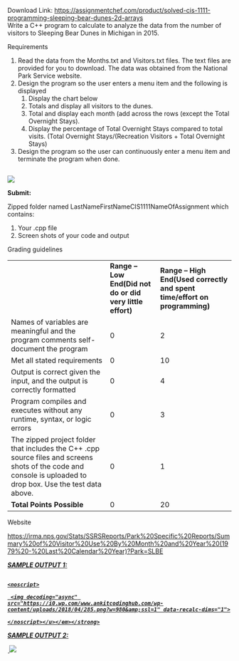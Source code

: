 Download Link: https://assignmentchef.com/product/solved-cis-1111-programming-sleeping-bear-dunes-2d-arrays
<br>
Write a C++ program to calculate to analyze the data from the number of visitors to Sleeping Bear Dunes in Michigan in 2015.

Requirements

<ol>

 <li>Read the data from the Months.txt and Visitors.txt files. The text files are provided for you to download. The data was obtained from the National Park Service website.</li>

 <li>Design the program so the user enters a menu item and the following is displayed

  <ol>

   <li>Display the chart below</li>

   <li>Totals and display all visitors to the dunes.</li>

   <li>Total and display each month (add across the rows (except the Total Overnight Stays).</li>

   <li>Display the percentage of Total Overnight Stays compared to total visits. (Total Overnight Stays/(Recreation Visitors + Total Overnight Stays)</li>

  </ol></li>

 <li>Design the program so the user can continuously enter a menu item and terminate the program when done.</li>

</ol>




<strong><img decoding="async" data-recalc-dims="1" data-src="https://i0.wp.com/www.ankitcodinghub.com/wp-content/uploads/2018/04/461.png?w=980&amp;ssl=1" class="aligncenter lazyload" src="data:image/gif;base64,R0lGODlhAQABAAAAACH5BAEKAAEALAAAAAABAAEAAAICTAEAOw==">

  <noscript>

   <img decoding="async" class="aligncenter" src="https://i0.wp.com/www.ankitcodinghub.com/wp-content/uploads/2018/04/461.png?w=980&amp;ssl=1" data-recalc-dims="1">

  </noscript> </strong>

<strong>Submit:</strong>

Zipped folder named LastNameFirstNameCIS1111NameOfAssignment which contains:

<ol>

 <li>Your .cpp file</li>

 <li>Screen shots of your code and output</li>

</ol>




Grading guidelines

<table>

 <tbody>

  <tr>

   <td width="313"> </td>

   <td width="132"><strong>Range – Low End</strong><strong>(Did not do or did very little effort)</strong></td>

   <td width="193"><strong>Range – High End</strong><strong>(Used correctly and spent time/effort on programming)</strong></td>

  </tr>

  <tr>

   <td width="313">Names of variables are meaningful and the program comments self-document the program</td>

   <td width="132">0</td>

   <td width="193">2</td>

  </tr>

  <tr>

   <td width="313">Met all stated requirements</td>

   <td width="132">0</td>

   <td width="193">10</td>

  </tr>

  <tr>

   <td width="313">Output is correct given the input, and the output is correctly formatted</td>

   <td width="132">0</td>

   <td width="193">4</td>

  </tr>

  <tr>

   <td width="313">Program compiles and executes without any runtime, syntax, or logic errors</td>

   <td width="132">0</td>

   <td width="193">3</td>

  </tr>

  <tr>

   <td width="313">The zipped project folder that includes the C++ .cpp source files and screens shots of the code and console is uploaded to drop box. Use the test data above.</td>

   <td width="132">0</td>

   <td width="193">1</td>

  </tr>

  <tr>

   <td width="313"><strong>Total Points Possible</strong></td>

   <td width="132">0</td>

   <td width="193">20</td>

  </tr>

 </tbody>

</table>







Website

https://irma.nps.gov/Stats/SSRSReports/Park%20Specific%20Reports/Summary%20of%20Visitor%20Use%20By%20Month%20and%20Year%20(1979%20-%20Last%20Calendar%20Year)?Park=SLBE




<strong><em><u>SAMPLE OUTPUT 1:</u></em></strong>

<strong><em><u><img decoding="async" data-recalc-dims="1" data-src="https://i0.wp.com/www.ankitcodinghub.com/wp-content/uploads/2018/04/285.png?w=980&amp;ssl=1" class="lazyload" src="data:image/gif;base64,R0lGODlhAQABAAAAACH5BAEKAAEALAAAAAABAAEAAAICTAEAOw==">

    <noscript>

     <img decoding="async" src="https://i0.wp.com/www.ankitcodinghub.com/wp-content/uploads/2018/04/285.png?w=980&amp;ssl=1" data-recalc-dims="1">

    </noscript></u></em></strong>

<strong><em><u>SAMPLE OUTPUT 2:</u></em></strong>

<img decoding="async" data-recalc-dims="1" data-src="https://i0.wp.com/www.ankitcodinghub.com/wp-content/uploads/2018/04/519.png?w=980&amp;ssl=1" class="lazyload" src="data:image/gif;base64,R0lGODlhAQABAAAAACH5BAEKAAEALAAAAAABAAEAAAICTAEAOw==">

 <noscript>

  <img decoding="async" src="https://i0.wp.com/www.ankitcodinghub.com/wp-content/uploads/2018/04/519.png?w=980&amp;ssl=1" data-recalc-dims="1">

 </noscript>


